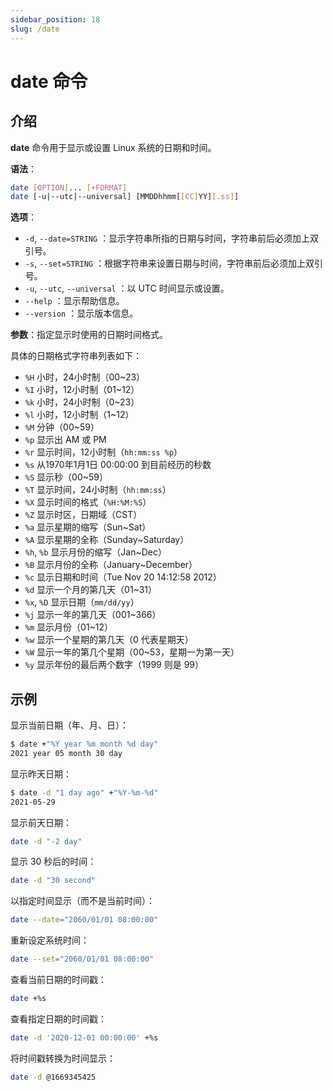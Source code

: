 ```yaml
---
sidebar_position: 18
slug: /date
---
```


# date 命令



## 介绍

**date** 命令用于显示或设置 Linux 系统的日期和时间。

**语法**：

```bash
date [OPTION]... [+FORMAT]
date [-u|--utc|--universal] [MMDDhhmm[[CC]YY][.ss]]
```

**选项**：

- `-d`, `--date=STRING` ：显示字符串所指的日期与时间，字符串前后必须加上双引号。
- `-s`, `--set=STRING` ：根据字符串来设置日期与时间，字符串前后必须加上双引号。
- `-u`, `--utc`, `--universal` ：以 UTC 时间显示或设置。
- `--help` ：显示帮助信息。
- `--version` ：显示版本信息。

**参数**：指定显示时使用的日期时间格式。

具体的日期格式字符串列表如下：

- `%H` 小时，24小时制（00~23）
- `%I` 小时，12小时制（01~12）
- `%k` 小时，24小时制（0~23）
- `%l` 小时，12小时制（1~12）
- `%M` 分钟（00~59）
- `%p` 显示出 AM 或 PM
- `%r` 显示时间，12小时制（`hh:mm:ss %p`）
- `%s` 从1970年1月1日 00:00:00 到目前经历的秒数
- `%S` 显示秒（00~59）
- `%T` 显示时间，24小时制（`hh:mm:ss`）
- `%X` 显示时间的格式（`%H:%M:%S`）
- `%Z` 显示时区，日期域（CST）
- `%a` 显示星期的缩写（Sun~Sat）
- `%A` 显示星期的全称（Sunday~Saturday）
- `%h`, `%b` 显示月份的缩写（Jan~Dec）
- `%B` 显示月份的全称（January~December）
- `%c` 显示日期和时间（Tue Nov 20 14:12:58 2012）
- `%d` 显示一个月的第几天（01~31）
- `%x`, `%D` 显示日期（`mm/dd/yy`）
- `%j` 显示一年的第几天（001~366）
- `%m` 显示月份（01~12）
- `%w` 显示一个星期的第几天（0 代表星期天）
- `%W` 显示一年的第几个星期（00~53，星期一为第一天）
- `%y` 显示年份的最后两个数字（1999 则是 99）



## 示例

显示当前日期（年、月、日）：

```bash
$ date +"%Y year %m month %d day"
2021 year 05 month 30 day
```

显示昨天日期：

```bash
$ date -d "1 day ago" +"%Y-%m-%d"
2021-05-29
```

显示前天日期：

```bash
date -d "-2 day"
```

显示 30 秒后的时间：

```bash
date -d "30 second"
```

以指定时间显示（而不是当前时间）：

```bash
date --date="2060/01/01 08:00:00"
```

重新设定系统时间：

```bash
date --set="2060/01/01 08:00:00"
```

查看当前日期的时间戳：

```bash
date +%s
```

查看指定日期的时间戳：

```bash
date -d '2020-12-01 00:00:00' +%s
```

将时间戳转换为时间显示：

```bash
date -d @1669345425
```

